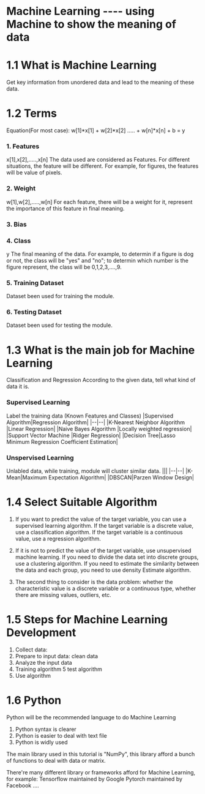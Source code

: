 # Machine Learning ---- using Machine to show the meaning of data

# 1.1 What is Machine Learning
Get key information from unordered data and lead to the meaning of these data.

# 1.2 Terms
Equation(For most case):
w[1]\*x[1] + w[2]\*x[2] ..... + w[n]\*x[n] + b = y

### 1. Features
  x[1],x[2],.....,x[n]
  The data used are considered as Features. For different situations, the feature will be different.
  For example, for figures, the features will be value of pixels. 
### 2. Weight
  w[1],w[2],.....,w[n]
  For each feature, there will be a weight for it, represent the importance of this feature in final meaning.
### 3. Bias
### 4. Class
  y
  The final meaning of the data.
  For example, to determin if a figure is dog or not, the class will be "yes" and "no"; to determin which number is the figure represent, the class will be 0,1,2,3,....,9. 
### 5. Training Dataset
  Dataset been used for training the module.
### 6. Testing Dataset
  Dataset been used for testing the module.

# 1.3 What is the main job for Machine Learning
  Classification and Regression
  According to the given data, tell what kind of data it is.
### Supervised Learning
  Label the training data (Known Features and Classes)
  |Supervised Algorithm|Regression Algorithm|
  |--|--|
  |K-Nearest Neighbor Algorithm |Linear Regression|
  |Naive Bayes Algorithm |Locally weighted regression|
  |Support Vector Machine |Ridger Regression|
  |Decision Tree|Lasso Minimum Regression Coefficient Estimation|
### Unspervised Learning
  Unlabled data, while training, module will cluster similar data.
  |||
  |--|--|
  |K-Mean|Maximum Expectation Algorithm|
  |DBSCAN|Parzen Window Design|
  
# 1.4 Select Suitable Algorithm
1. If you want to predict the value of the target variable, you can use a supervised learning algorithm. If the target variable is a discrete value, use a classification algorithm. If the target variable is a continuous value, use a regression algorithm.

2. If it is not to predict the value of the target variable, use unsupervised machine learning. If you need to divide the data set into discrete groups, use a clustering algorithm. If you need to estimate the similarity between the data and each group, you need to use density Estimate algorithm.

3. The second thing to consider is the data problem: whether the characteristic value is a discrete variable or a continuous type, whether there are missing values, outliers, etc.

# 1.5 Steps for Machine Learning Development
1. Collect data:
2. Prepare to input data: clean data
3. Analyze the input data
4. Training algorithm
5 test algorithm
6. Use algorithm 

# 1.6 Python
Python will be the recommended language to do Machine Learning
1. Python syntax is clearer
2. Python is easier to deal with text file
3. Python is widly used

The main library used in this tutorial is "NumPy", this library afford a bunch of functions to deal with data or matrix.

There're many different library or frameworks afford for Machine Learning, for example:
    Tensorflow maintained by Google
    Pytorch maintained by Facebook
    ....
